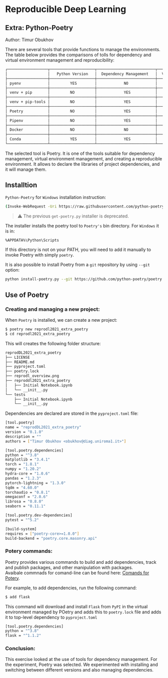 # Reproducible Deep Learning
## Extra: Python-Poetry
Author: Timur Obukhov

There are several tools that provide functions to manage the environments. The table below provides the comparisons of tolls for dependency and virtual environment management and reproducibility:

```bash
┌──────────────────┬────────────────────┬──────────────────────────┬───────────────────────┬───────────────────────────────┐
│                  │   Python Version   │  Dependency Management   │  Virtual Environment  │   Environment Reproducibility │
├──────────────────┼────────────────────┼──────────────────────────┼───────────────────────┼───────────────────────────────┤
│ pyenv            │         YES        │            NO            │           NO          │               NO              │
├──────────────────┼────────────────────┼──────────────────────────┼───────────────────────┼───────────────────────────────┤
│ venv + pip       │         NO         │            YES           │           YES         │               NO              │
├──────────────────┼────────────────────┼──────────────────────────┼───────────────────────┼───────────────────────────────┤
│ venv + pip-tools │         NO         │            YES           │           YES         │               YES             │
├──────────────────┼────────────────────┼──────────────────────────┼───────────────────────┼───────────────────────────────┤
│ Poetry           │         NO         │            YES           │           YES         │               YES             │
├──────────────────┼────────────────────┼──────────────────────────┼───────────────────────┼───────────────────────────────┤
│ Pipenv           │         NO         │            YES           │           YES         │               YES             │
├──────────────────┼────────────────────┼──────────────────────────┼───────────────────────┼───────────────────────────────┤
│ Docker           │         NO         │            NO            │           NO          │               YES             │
├──────────────────┼────────────────────┼──────────────────────────┼───────────────────────┼───────────────────────────────┤
│ Conda            │         YES        │            YES           │           YES         │               NO              │
└──────────────────┴────────────────────┴──────────────────────────┴───────────────────────┴───────────────────────────────┘
```
The selected tool is Poetry. It is one of the tools suitable for dependency management, virtual environment management, and creating a reproducible environment. 
It allows to declare the libraries of project dependencies, and it will manage them. 

## Installtion

```Python-Poetry``` for ```Windows``` installation instruction: 

```bash
(Invoke-WebRequest -Uri https://raw.githubusercontent.com/python-poetry/poetry/master/install-poetry.py -UseBasicParsing).Content | python -
```

> ⚠️ The previous ```get-poetry.py``` installer is deprecated.

The installer installs the poetry tool to ```Poetry's``` bin directory. For ```Windows``` it is in:

```bash
%APPDATA%\Python\Scripts
```

If this directory is not on your PATH, you will need to add it manually to invoke Poetry with simply ```poetry```.

It is also possible to install Poetry from a ```git``` repository by using ```--git``` option: 

```bash
python install-poetry.py --git https://github.com/python-poetry/poetry.git@master
```



## Use of Poetry
### Creating and managing a new project: 

When ```Poetry``` is installed, we can create a new project: 

```bash
$ poetry new reprodl2021_extra_poetry
$ cd reprodl2021_extra_poetry
```

This will creates the following folder structure: 

```bash
reprodDL2021_extra_poetry
├── LICENSE
├── README.md
├── pyproject.toml
├── poetry.lock
├── reprodl_overview.png
├── reproddl2021_extra_poetry
│   ├── Initial Notebook.ipynb
│   └── __init__.py
└── tests
    ├── Initial Notebook.ipynb
    └── __init__.py
```

Dependencies are declared  are stored in the ```pyproject.toml``` file:

```bash
[tool.poetry]
name = "reprodDL2021_extra_poetry"
version = "0.1.0"
description = ""
authors = ["Timur Obukhov <obukhov@diag.uniroma1.it>"]

[tool.poetry.dependencies]
python = "^3.8"
matplotlib = "3.4.1"
torch = "1.8.1"
numpy = "1.20.2"
hydra-core = "1.0.6"
pandas = "1.2.3"
pytorch-lightning = "1.3.0"
tqdm = "4.60.0"
torchaudio = "0.8.1"
omegaconf = "2.0.6"
librosa = "0.8.0"
seaborn = "0.11.1"

[tool.poetry.dev-dependencies]
pytest = "^5.2"

[build-system]
requires = ["poetry-core>=1.0.0"]
build-backend = "poetry.core.masonry.api"
```
### Potery commands: 

Poetry provides various commands to build and add dependencies, track and publish packages, and other manipulation with packages.  
Avaibale commnads for comand-line can be found here: [Comands for Potery](https://python-poetry.org/docs/cli/).

For example, to add dependencies, run the following command:  

```bash
$ add flask 
```
This command will download and install ```Flask``` from ```PyPI``` in the virtual environment managed by POetry and adds this to ```poetry.lock``` file and adds it to top-level dependency to ```pyproject.toml```

```bash
[tool.poetry.dependencies]
python = "^3.8"
flask = "^1.1.2"
```
### Conclusion: 

This exercise looked at the use of tools for dependency management. For the experiment, Poetry was selected. 
We experimented with installing and switching between different versions and also managing dependencies. 
